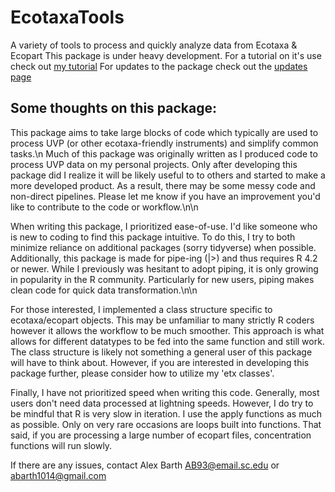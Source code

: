 # EcotaxaTools
A variety of tools to process and quickly analyze data from Ecotaxa & Ecopart
This package is under heavy development. For a tutorial on it's use check out [my tutorial](https://thealexbarth.github.io/Ecotaxa_Tools_Tutorial/)
For updates to the package check out the [updates page](https://thealexbarth.github.io/Ecotaxa_Tools_Tutorial/info_updates-page.html)

## Some thoughts on this package:
This package aims to take large blocks of code which typically are used to process UVP (or other ecotaxa-friendly instruments) and simplify common tasks.\n
Much of this package was originally written as I produced code to process UVP data on my personal projects. Only after developing this package did I realize it will be likely useful to to others and started to make a more developed product. As a result, there may be some messy code and non-direct pipelines. Please let me know if you have an improvement you'd like to contribute to the code or workflow.\n\n

When writing this package, I prioritized ease-of-use. I'd like someone who is new to coding to find this package intuitive. To do this, I try to both minimize reliance on additional packages (sorry tidyverse) when possible. Additionally, this package is made for pipe-ing (|>) and thus requires R 4.2 or newer. While I previously was hesitant to adopt piping, it is only growing in popularity in the R community. Particularly for new users, piping makes clean code for quick data transformation.\n\n

For those interested, I implemented a class structure specific to ecotaxa/ecopart objects. This may be unfamiliar to many strictly R coders however it allows the workflow to be much smoother. This approach is what allows for different datatypes to be fed into the same function and still work. The class structure is likely not something a general user of this package will have to think about. However, if you are interested in developing this package further, please consider how to utilize my 'etx classes'.

Finally, I have not prioritized speed when writing this code. Generally, most users don't need data processed at lightning speeds. However, I do try to be mindful that R is very slow in iteration. I use the apply functions as much as possible. Only on very rare occasions are loops built into functions. That said, if you are processing a large number of ecopart files, concentration functions will run slowly.

If there are any issues, contact Alex Barth AB93@email.sc.edu or abarth1014@gmail.com

